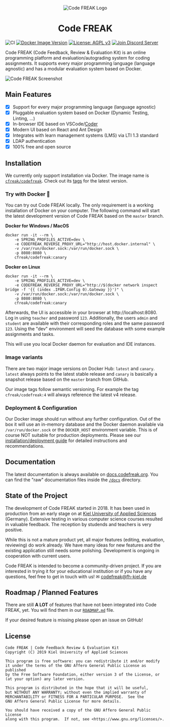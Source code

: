 <p align="center">
    <img alt="Code FREAK Logo" src="https://raw.githubusercontent.com/codefreak/codefreak/master/client/public/logo192.png" />
</p>
<h1 align="center">Code FREAK</h1>

![CI](https://github.com/codefreak/codefreak/workflows/CI/badge.svg)
[![Docker Image Version](https://img.shields.io/docker/v/cfreak/codefreak?sort=semver)](https://hub.docker.com/r/cfreak/codefreak)
[![License: AGPL v3](https://img.shields.io/badge/License-AGPL%20v3-informational.svg)](https://www.gnu.org/licenses/agpl-3.0)
[![Join Discord Server](https://img.shields.io/discord/748856997105107025?color=7289da&label=discord&logo=discord&logoColor=ffffff)](https://discord.gg/HYDQEDt)

Code FREAK (Code Feedback, Review & Evaluation Kit) is an online programming platform and evaluation/autograding system for coding assignments. It supports every major programming language (language agnostic) and has a modular evaluation system based on Docker.

![Code FREAK Screenshot](./screenshot.png)

## Main Features

- [x] Support for every major programming language (language agnostic)
- [x] Pluggable evaluation system based on Docker (Dynamic Testing, Linting, …)
- [x] In-browser IDE based on VSCode/[Coder](https://github.com/cdr/code-server)
- [x] Modern UI based on React and Ant Design
- [x] Integrates with learn management systems (LMS) via LTI 1.3 standard
- [x] LDAP authentication
- [x] 100% free and open source

## Installation

We currently only support installation via Docker. The image name is [`cfreak/codefreak`](https://hub.docker.com/r/cfreak/codefreak). Check out its [tags](https://hub.docker.com/r/cfreak/codefreak?tab=tags) for the latest version.

### Try with Docker 🐋

You can try out Code FREAK locally. The only requirement is a working installation of Docker on your computer.
The following command will start the latest development version of Code FREAK based on the `master` branch.

**Docker for Windows / MacOS**
```shell script
docker run -it --rm \
    -e SPRING_PROFILES_ACTIVE=dev \
    -e CODEFREAK_REVERSE_PROXY_URL="http://host.docker.internal" \
    -v /var/run/docker.sock:/var/run/docker.sock \
    -p 8080:8080 \
    cfreak/codefreak:canary
```

**Docker on Linux**
```shell script
docker run -it --rm \
    -e SPRING_PROFILES_ACTIVE=dev \
    -e CODEFREAK_REVERSE_PROXY_URL="http://$(docker network inspect bridge -f '{{ (index .IPAM.Config 0).Gateway }}')" \
    -v /var/run/docker.sock:/var/run/docker.sock \
    -p 8080:8080 \
    cfreak/codefreak:canary
```

Afterwards, the UI is accessible in your browser at http://localhost:8080.
Log in using `teacher` and password `123`.
Additionally, the users `admin` and `student` are available with their corresponding roles and the same password `123`.
Using the "dev" environment will seed the database with some example assignments and tasks.

This will use you local Docker daemon for evaluation and IDE instances.

### Image variants

There are two major image versions on Docker Hub: `latest` and `canary`. `latest` always points to the latest stable release and `canary` is basically a snapshot release based on the `master` branch from GitHub.

Our image tags follow semantic versioning. For example the tag `cfreak/codefreak:4` will always reference the latest v4 release.

### Deployment & Configuration

Our Docker image should run without any further configuration. Out of the box it will use an in-memory database and the Docker daemon available via `/var/run/docker.sock` or the `DOCKER_HOST` environment variable. This is of course NOT suitable for production deployments. Please see our [installation/deployment guide](https://docs.codefreak.org/codefreak/for-admins/installation.html) for detailed instructions and recommendations.

## Documentation

The latest documentation is always available on [docs.codefreak.org](https://docs.codefreak.org). You can find the "raw" documentation files inside the [`/docs`](https://github.com/codefreak/codefreak/tree/master/docs) directory.

## State of the Project

The development of Code FREAK started in 2018. It has been used in production from an early stage on at [Kiel University of Applied Sciences](https://www.fh-kiel.de/) (Germany). Extensive testing in various computer science courses resulted in valuable feedback. The reception by studends and teachers is very positive.

While this is not a mature product yet, all major features (editing, evaluation, reviewing) do work already. We have many ideas for new features and the existing application still needs some polishing. Development is ongoing in cooperation with current users.

Code FREAK is intended to become a community-driven project. If you are interested in trying it for your educational institution or if you have any questions, feel free to get in touch with us! ✉ codefreak@fh-kiel.de

## Roadmap / Planned Features
There are still **A LOT** of features that have not been integrated into Code FREAK, yet.
You will find them in our [`ROADMAP.md`](./ROADMAP.md) file.

If your desired feature is missing please open an issue on GitHub!

## License

    Code FREAK | Code Feedback Review & Evaluation Kit
    Copyright (C) 2019 Kiel University of Applied Sciences

    This program is free software: you can redistribute it and/or modify
    it under the terms of the GNU Affero General Public License as published
    by the Free Software Foundation, either version 3 of the License, or
    (at your option) any later version.

    This program is distributed in the hope that it will be useful,
    but WITHOUT ANY WARRANTY; without even the implied warranty of
    MERCHANTABILITY or FITNESS FOR A PARTICULAR PURPOSE.  See the
    GNU Affero General Public License for more details.

    You should have received a copy of the GNU Affero General Public License
    along with this program.  If not, see <https://www.gnu.org/licenses/>.
